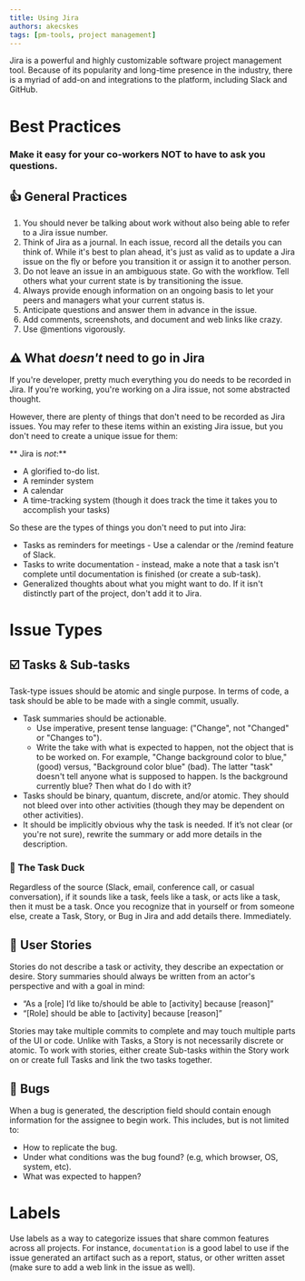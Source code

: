 ```yaml
---
title: Using Jira
authors: akecskes
tags: [pm-tools, project management]
---
```


Jira is a powerful and highly customizable software project management tool. Because of its popularity and long-time presence in the industry, there is a myriad of add-on and integrations to the platform, including Slack and GitHub.

# Best Practices

<h3>Make it easy for your co-workers NOT to have to ask you questions.</h3>

<!--truncate-->

## 👍 General Practices

1. You should never be talking about work without also being able to refer to a Jira issue number.
2. Think of Jira as a journal. In each issue, record all the details you can think of. While it's best to plan ahead, it's just as valid as to update a Jira issue on the fly or before you transition it or assign it to another person.
3. Do not leave an issue in an ambiguous state. Go with the workflow. Tell others what your current state is by transitioning the issue.
4. Always provide enough information on an ongoing basis to let your peers and managers what your current status is.
5. Anticipate questions and answer them in advance in the issue.
6. Add comments, screenshots, and document and web links like crazy.
7. Use @mentions vigorously.


## ⚠️ What _doesn't_ need to go in Jira

If you're developer, pretty much everything you do needs to be recorded in Jira. If you're working, you're working on a Jira issue, not some abstracted thought.

However, there are plenty of things that don't need to be recorded as Jira issues. You may refer to these items within an existing Jira issue, but you don't need to create a unique issue for them:

** Jira is _not_:**

- A glorified to-do list.
- A reminder system
- A calendar
- A time-tracking system (though it does track the time it takes you to accomplish your tasks)

So these are the types of things you don't need to put into Jira:

- Tasks as reminders for meetings - Use a calendar or the /remind feature of Slack.
- Tasks to write documentation - instead, make a note that a task isn't complete until documentation is finished (or create a sub-task).
- Generalized thoughts about what you might want to do. If it isn't distinctly part of the project, don't add it to Jira.

# Issue Types

## ☑️ Tasks & Sub-tasks

Task-type issues should be atomic and single purpose. In terms of code, a task should be able to be made with a single commit, usually.

- Task summaries should be actionable.
  - Use imperative, present tense language: ("Change", not "Changed" or "Changes to").
  - Write the take with what is expected to happen, not the object that is to be worked on. For example, "Change background color to blue," (good) versus, "Background color blue" (bad). The latter "task" doesn't tell anyone what is supposed to happen. Is the background currently blue? Then what do I do with it?
- Tasks should be binary, quantum, discrete, and/or atomic. They should not bleed over into other activities (though they may be dependent on other activities).
- It should be implicitly obvious why the task is needed. If it’s not clear (or you're not sure), rewrite the summary or add more details in the description.

### 🦆 The Task Duck

Regardless of the source (Slack, email, conference call, or casual conversation), if it sounds like a task, feels like a task, or acts like a task, then it must be a task. Once you recognize that in yourself or from someone else, create a Task, Story, or Bug in Jira and add details there. Immediately.

## 📖 User Stories

Stories do not describe a task or activity, they describe an expectation or desire. Story summaries should always be written from an actor's perspective and with a goal in mind:

- “As a [role] I’d like to/should be able to [activity] because [reason]”
- “[Role] should be able to [activity] because [reason]”

Stories may take multiple commits to complete and may touch multiple parts of the UI or code. Unlike with Tasks, a Story is not necessarily discrete or atomic. To work with stories, either create Sub-tasks within the Story work on or create full Tasks and link the two tasks together.

## 🐞 Bugs

When a bug is generated, the description field should contain enough information for the assignee to begin work. This includes, but is not limited to:

- How to replicate the bug.
- Under what conditions was the bug found? (e.g, which browser, OS, system, etc).
- What was expected to happen?

# Labels

Use labels as a way to categorize issues that share common features across all projects. For instance, `documentation` is a good label to use if the issue generated an artifact such as a report, status, or other written asset (make sure to add a web link in the issue as well).
